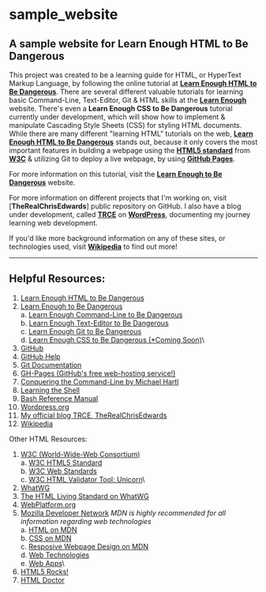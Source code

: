 # sample_website
## A sample website for **Learn Enough HTML to Be Dangerous**

This project was created to be a learning guide for HTML, or HyperText Markup Language, by following the online tutorial at [**Learn Enough HTML to Be Dangerous**](https://learnenough.com/html-tutorial). There are several different valuable tutorials for learning basic Command-Line, Text-Editor, Git & HTML skills at the [**Learn Enough**](https://learnenough.com) website. There's even a **Learn Enough CSS to Be Dangerous** tutorial currently under development, which will show how to implement & manipulate Cascading Style Sheets (CSS) for styling HTML documents. While there are many different "learning HTML" tutorials on the web, [**Learn Enough HTML to Be Dangerous**](https://learnenough.com/html-tutorial) stands out, because it only covers the most important features in building a webpage using the [**HTML5 standard**](https://www.w3.org/TR/html5) from [**W3C**](http://www.w3.org) & utilizing Git to deploy a live webpage, by using [**GitHub Pages**](https://pages.github.com).

For more information on this tutorial, visit the [**Learn Enough to Be Dangerous**](https://learnenough.com) website. 

For more information on different projects that I'm working on, visit [**TheRealChrisEdwards**] public repository on GitHub. I also have a blog under development, called [**TRCE**](https://therealchrisedwards.tech.blog/) on [**WordPress**](https://wordpress.com), documenting my journey learning web development.

If you'd like more background information on any of these sites, or technologies used, visit [**Wikipedia**](https://www.wikipedia.org) to find out more!

***
## Helpful Resources:

1. [Learn Enough HTML to Be Dangerous](https://learnenough.com/html-tutorial)
2. [Learn Enough to Be Dangerous](https://learnenough.com/)\
  a. [Learn Enough Command-Line to Be Dangerous](https://learnenough.com/command-line-tutorial)\
  b. [Learn Enough Text-Editor to Be Dangerous](https://www.learnenough.com/text-editor-tutorial)\
  c. [Learn Enough Git to Be Dangerous](https://www.learnenough.com/git-tutorial)\
  d. [Learn Enough CSS to Be Dangerous (&ast;Coming Soon)](https://www.learnenough.com/css-and-layout-tutorial)\
3. [GitHub](https://github.com)
4. [GitHub Help](https://help.github.com)
5. [Git Documentation](https://git-scm.com/doc)
6. [GH-Pages (GitHub's free web-hosting service!)](https://pages.github.com)
8. [Conquering the Command-Line by Michael Hartl](http://conqueringthecommandline.com/book)
9. [Learning the Shell](http://linuxcommand.org/lc3_learning_the_shell.php)
10. [Bash Reference Manual](https://www.gnu.org/software/bash/manual/bashref.html)
11. [Wordpress.org](https://wordpress.com)
12. [My official blog TRCE, TheRealChrisEdwards](https://therealchrisedwards.tech.blog/)
13. [Wikipedia](https://www.wikipedia.org)

Other HTML Resources:

1. [W3C (World-Wide-Web Consortium)](http://www.w3.org)\
  a. [W3C HTML5 Standard](https://www.w3.org/TR/html5)\
  b. [W3C Web Standards](https://www.w3.org/standards/)\
  c. [W3C HTML Validator Tool: Unicorn](http://validator.w3.org/unicorn/)\
2. [WhatWG](https://whatwg.org/)
2. [The HTML Living Standard on WhatWG](https://html.spec.whatwg.org/multipage/)
3. [WebPlatform.org](http://www.webplatform.org/)
4. [Mozilla Developer Network](https://developer.mozilla.org/en-US/) *MDN is highly recommended for all information regarding web technologies*\
  a. [HTML on MDN](https://developer.mozilla.org/en-US/docs/Web/HTML)\
  b. [CSS on MDN](https://developer.mozilla.org/en-US/docs/Web/CSS)\
  c. [Resposive Webpage Design on MDN](https://developer.mozilla.org/en-US/Apps/Progressive/Responsive)\
  d. [Web Technologies](https://developer.mozilla.org/en-US/docs/Web)\
  e. [Web Apps](https://developer.mozilla.org/en-US/Apps)\
5. [HTML5 Rocks!](https://www.html5rocks.com/en/)
6. [HTML Doctor](http://html5doctor.com/)
